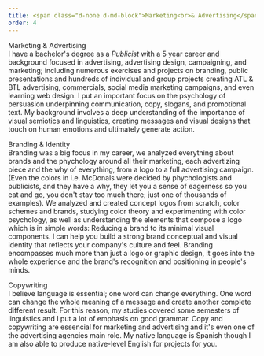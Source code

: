 ```yaml
---
title: <span class="d-none d-md-block">Marketing<br>& Advertising</span><span class="d-block d-md-none">Marketing<br>& Advertising</span>
order: 4
---
```


<p><span class="font-light">Marketing & Advertising</span><br>I have a bachelor's degree as a <em class="font-ultra-light text-italic">Publicist</em> with a 5 year career and background focused in advertising, advertising design, campaigning, and marketing; including numerous exercises and projects on branding, public presentations and hundreds of individual and group projects creating ATL & BTL advertising, commercials, social media marketing campaigns, and even learning web design. I put an important focus on the psychology of persuasion underpinning communication, <!--ads, -->copy, slogans, and promotional text. My background involves a deep understanding of the importance of visual semiotics and linguistics, creating messages and visual designs that touch on human emotions and ultimately generate action.</p>

<p><span class="font-light">Branding & Identity</span><br>Branding was a big focus in my career, we analyzed everything about brands and the phychology around all their marketing, each advertizing piece and the why of everything, from a logo to a full advertising campaign. (Even the colors in i.e. McDonals were decided by phychologists and publicists, and they have a why, they let you a sense of eagerness so you eat and go, you don't stay too much there; just one of thousands of examples). We analyzed and created concept logos from scratch, color schemes and brands, studying color theory and experimenting with color psychology, as well as understanding the elements that compose a logo which is in simple words: Reducing a brand to its minimal visual components. I can help you build a strong brand conceptual and visual identity that reflects your company's culture and feel. Branding encompasses much more than just a logo or graphic design, it goes into the whole experience and the brand's recognition and positioning in people's minds.</p>

<p><span class="font-light">Copywriting</span><br>I believe language is essential; one word can change everything. One word can change the whole meaning of a message and create another complete different result. For this reason, my studies covered some semesters of linguistics and I put a lot of emphasis on good grammar. Copy and copywriting are essencial for marketing and advertising and it's even one of the advertising agencies main role. My native language is Spanish though I am also able to produce native-level English for projects for you.</p>